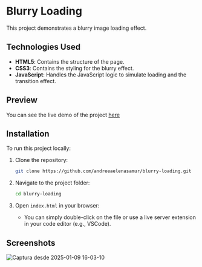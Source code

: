 # Blurry Loading

This project demonstrates a blurry image loading effect.

## Technologies Used
- **HTML5**: Contains the structure of the page.
- **CSS3**: Contains the styling for the blurry effect.
- **JavaScript**: Handles the JavaScript logic to simulate loading and the transition effect.

## Preview
You can see the live demo of the project [here](https://andreeaelenasamur.github.io/blurry-loading/)

## Installation
To run this project locally:

1. Clone the repository:
   ```bash
   git clone https://github.com/andreeaelenasamur/blurry-loading.git
   ```

2. Navigate to the project folder:
   ```bash
   cd blurry-loading
   ```

3. Open `index.html` in your browser:
   - You can simply double-click on the file or use a live server extension in your code editor (e.g., VSCode).

## Screenshots
![Captura desde 2025-01-09 16-03-10](https://github.com/user-attachments/assets/7c5e4434-0b2a-42a7-9810-744285faa6ec)
